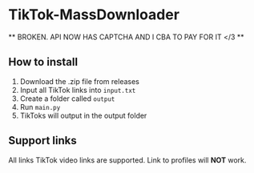 # TikTok-MassDownloader

** BROKEN. API NOW HAS CAPTCHA AND I CBA TO PAY FOR IT </3 **

## How to install

1. Download the .zip file from releases
2. Input all TikTok links into `input.txt`
3. Create a folder called `output`
4. Run `main.py`
5. TikToks will output in the output folder

## Support links
All links TikTok video links are supported. Link to profiles will **NOT** work.
